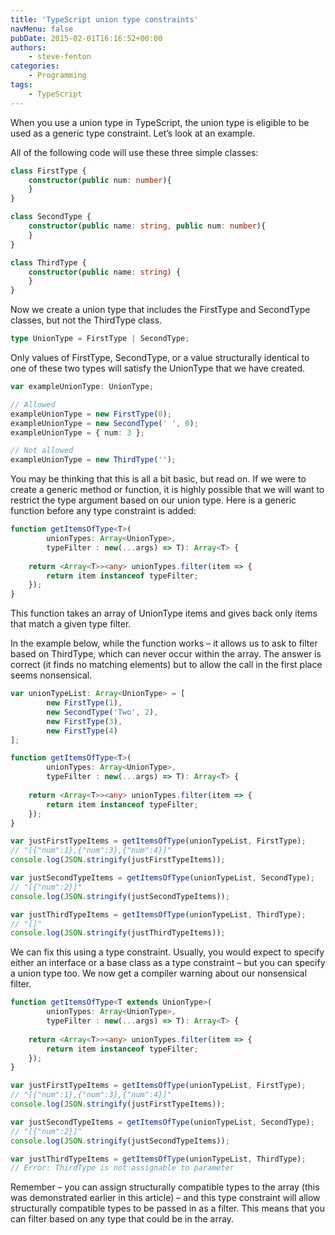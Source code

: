 ```yaml
---
title: 'TypeScript union type constraints'
navMenu: false
pubDate: 2015-02-01T16:16:52+00:00
authors:
    - steve-fenton
categories:
    - Programming
tags:
    - TypeScript
---
```


When you use a union type in TypeScript, the union type is eligible to be used as a generic type constraint. Let’s look at an example.

All of the following code will use these three simple classes:

```typescript
class FirstType {
    constructor(public num: number){
    }
}

class SecondType {
    constructor(public name: string, public num: number){
    }
}

class ThirdType {
    constructor(public name: string) {
    }
}
```
Now we create a union type that includes the FirstType and SecondType classes, but not the ThirdType class.

```typescript
type UnionType = FirstType | SecondType;
```

Only values of FirstType, SecondType, or a value structurally identical to one of these two types will satisfy the UnionType that we have created.

```typescript
var exampleUnionType: UnionType;

// Allowed
exampleUnionType = new FirstType(0);
exampleUnionType = new SecondType(' ', 0);
exampleUnionType = { num: 3 };

// Not allowed
exampleUnionType = new ThirdType('');
```

You may be thinking that this is all a bit basic, but read on. If we were to create a generic method or function, it is highly possible that we will want to restrict the type argument based on our union type. Here is a generic function before any type constraint is added:

```typescript
function getItemsOfType<T>(
        unionTypes: Array<UnionType>,
        typeFilter : new(...args) => T): Array<T> {
       
    return <Array<T>><any> unionTypes.filter(item => {
        return item instanceof typeFilter;
    });
}
```

This function takes an array of UnionType items and gives back only items that match a given type filter.

In the example below, while the function works – it allows us to ask to filter based on ThirdType, which can never occur within the array. The answer is correct (it finds no matching elements) but to allow the call in the first place seems nonsensical.

```typescript
var unionTypeList: Array<UnionType> = [
        new FirstType(1),
        new SecondType('Two', 2),
        new FirstType(3),
        new FirstType(4)
];

function getItemsOfType<T>(
        unionTypes: Array<UnionType>,
        typeFilter : new(...args) => T): Array<T> {
               
    return <Array<T>><any> unionTypes.filter(item => {
        return item instanceof typeFilter;
    });
}

var justFirstTypeItems = getItemsOfType(unionTypeList, FirstType);
// "[{"num":1},{"num":3},{"num":4}]"
console.log(JSON.stringify(justFirstTypeItems));

var justSecondTypeItems = getItemsOfType(unionTypeList, SecondType);
// "[{"num":2}]"
console.log(JSON.stringify(justSecondTypeItems));

var justThirdTypeItems = getItemsOfType(unionTypeList, ThirdType);
// "[]"
console.log(JSON.stringify(justThirdTypeItems));
```

We can fix this using a type constraint. Usually, you would expect to specify either an interface or a base class as a type constraint – but you can specify a union type too. We now get a compiler warning about our nonsensical filter.

```typescript
function getItemsOfType<T extends UnionType>(
        unionTypes: Array<UnionType>,
        typeFilter : new(...args) => T): Array<T> {
               
    return <Array<T>><any> unionTypes.filter(item => {
        return item instanceof typeFilter;
    });
}

var justFirstTypeItems = getItemsOfType(unionTypeList, FirstType);
// "[{"num":1},{"num":3},{"num":4}]"
console.log(JSON.stringify(justFirstTypeItems));

var justSecondTypeItems = getItemsOfType(unionTypeList, SecondType);
// "[{"num":2}]"
console.log(JSON.stringify(justSecondTypeItems));

var justThirdTypeItems = getItemsOfType(unionTypeList, ThirdType);
// Error: ThirdType is not assignable to parameter
```

Remember – you can assign structurally compatible types to the array (this was demonstrated earlier in this article) – and this type constraint will allow structurally compatible types to be passed in as a filter. This means that you can filter based on any type that could be in the array.